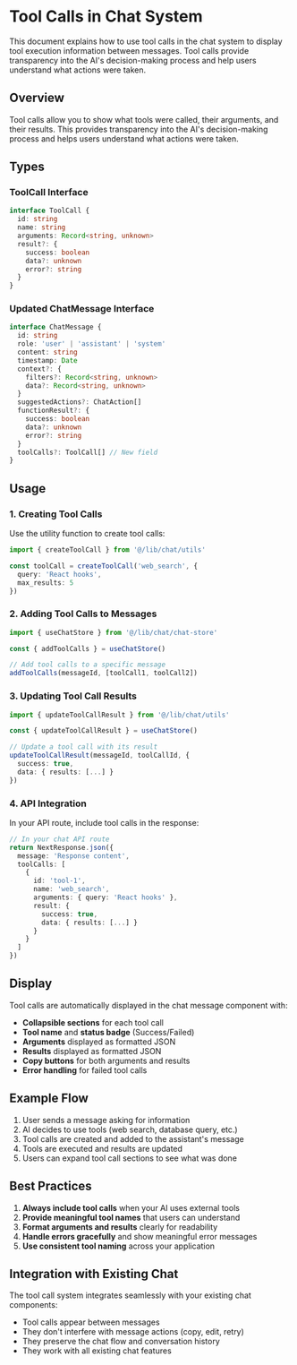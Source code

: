 # Tool Calls in Chat System

This document explains how to use tool calls in the chat system to display tool execution information between messages. Tool calls provide transparency into the AI's decision-making process and help users understand what actions were taken.

## Overview

Tool calls allow you to show what tools were called, their arguments, and their results. This provides transparency into the AI's decision-making process and helps users understand what actions were taken.

## Types

### ToolCall Interface

```typescript
interface ToolCall {
  id: string
  name: string
  arguments: Record<string, unknown>
  result?: {
    success: boolean
    data?: unknown
    error?: string
  }
}
```

### Updated ChatMessage Interface

```typescript
interface ChatMessage {
  id: string
  role: 'user' | 'assistant' | 'system'
  content: string
  timestamp: Date
  context?: {
    filters?: Record<string, unknown>
    data?: Record<string, unknown>
  }
  suggestedActions?: ChatAction[]
  functionResult?: {
    success: boolean
    data?: unknown
    error?: string
  }
  toolCalls?: ToolCall[] // New field
}
```

## Usage

### 1. Creating Tool Calls

Use the utility function to create tool calls:

```typescript
import { createToolCall } from '@/lib/chat/utils'

const toolCall = createToolCall('web_search', {
  query: 'React hooks',
  max_results: 5
})
```

### 2. Adding Tool Calls to Messages

```typescript
import { useChatStore } from '@/lib/chat/chat-store'

const { addToolCalls } = useChatStore()

// Add tool calls to a specific message
addToolCalls(messageId, [toolCall1, toolCall2])
```

### 3. Updating Tool Call Results

```typescript
import { updateToolCallResult } from '@/lib/chat/utils'

const { updateToolCallResult } = useChatStore()

// Update a tool call with its result
updateToolCallResult(messageId, toolCallId, {
  success: true,
  data: { results: [...] }
})
```

### 4. API Integration

In your API route, include tool calls in the response:

```typescript
// In your chat API route
return NextResponse.json({
  message: 'Response content',
  toolCalls: [
    {
      id: 'tool-1',
      name: 'web_search',
      arguments: { query: 'React hooks' },
      result: {
        success: true,
        data: { results: [...] }
      }
    }
  ]
})
```

## Display

Tool calls are automatically displayed in the chat message component with:

- **Collapsible sections** for each tool call
- **Tool name** and **status badge** (Success/Failed)
- **Arguments** displayed as formatted JSON
- **Results** displayed as formatted JSON
- **Copy buttons** for both arguments and results
- **Error handling** for failed tool calls

## Example Flow

1. User sends a message asking for information
2. AI decides to use tools (web search, database query, etc.)
3. Tool calls are created and added to the assistant's message
4. Tools are executed and results are updated
5. Users can expand tool call sections to see what was done

## Best Practices

1. **Always include tool calls** when your AI uses external tools
2. **Provide meaningful tool names** that users can understand
3. **Format arguments and results** clearly for readability
4. **Handle errors gracefully** and show meaningful error messages
5. **Use consistent tool naming** across your application

## Integration with Existing Chat

The tool call system integrates seamlessly with your existing chat components:

- Tool calls appear between messages
- They don't interfere with message actions (copy, edit, retry)
- They preserve the chat flow and conversation history
- They work with all existing chat features 